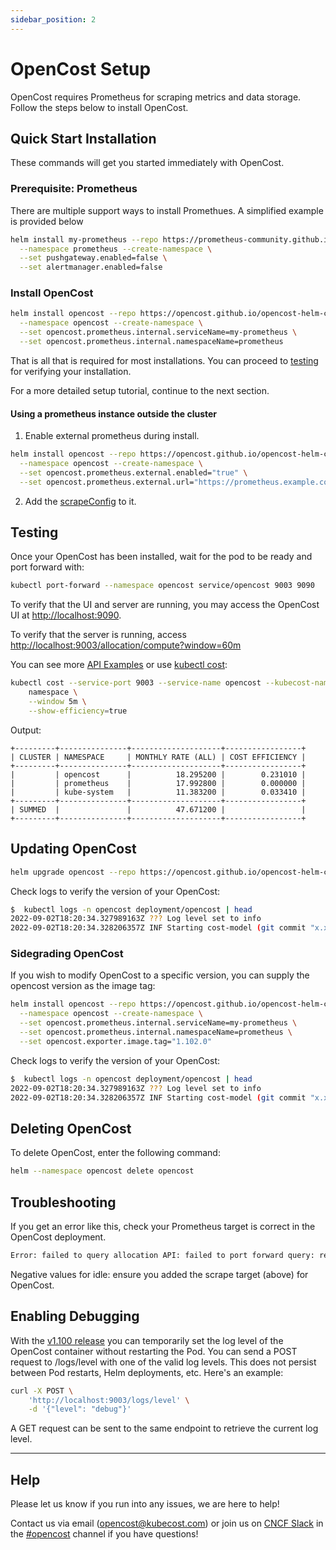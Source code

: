 ```yaml
---
sidebar_position: 2
---
```

# OpenCost Setup

OpenCost requires Prometheus for scraping metrics and data storage. Follow the steps below to install OpenCost.

## Quick Start Installation

These commands will get you started immediately with OpenCost.

### Prerequisite: Prometheus
There are multiple support ways to install Promethues. A simplified example is provided below

```sh
helm install my-prometheus --repo https://prometheus-community.github.io/helm-charts prometheus \
  --namespace prometheus --create-namespace \
  --set pushgateway.enabled=false \
  --set alertmanager.enabled=false
```

### Install OpenCost

```sh
helm install opencost --repo https://opencost.github.io/opencost-helm-chart opencost \
  --namespace opencost --create-namespace \
  --set opencost.prometheus.internal.serviceName=my-prometheus \
  --set opencost.prometheus.internal.namespaceName=prometheus
```

That is all that is required for most installations. You can proceed to [testing](#testing) for verifying your installation.

For a more detailed setup tutorial, continue to the next section.

#### Using a prometheus instance outside the cluster
1. Enable external prometheus during install.
```sh
helm install opencost --repo https://opencost.github.io/opencost-helm-chart opencost \
  --namespace opencost --create-namespace \
  --set opencost.prometheus.external.enabled="true" \
  --set opencost.prometheus.external.url="https://prometheus.example.com/prometheus"
```
2. Add the [scrapeConfig](https://raw.githubusercontent.com/opencost/opencost/develop/kubernetes/prometheus/extraScrapeConfigs.yaml) to it.

## Testing

Once your OpenCost has been installed, wait for the pod to be ready and port forward with:

```sh
kubectl port-forward --namespace opencost service/opencost 9003 9090
```

To verify that the UI and server are running, you may access the OpenCost UI at [http://localhost:9090](http://localhost:9090).

To verify that the server is running, access [http://localhost:9003/allocation/compute?window=60m](http://localhost:9003/allocation/compute?window=60m)

You can see more [API Examples](./api.md) or use [kubectl cost](./kubectl-cost.md):

```sh
kubectl cost --service-port 9003 --service-name opencost --kubecost-namespace opencost --allocation-path /allocation/compute  \
    namespace \
    --window 5m \
    --show-efficiency=true
```

Output:

```
+---------+---------------+--------------------+-----------------+
| CLUSTER | NAMESPACE     | MONTHLY RATE (ALL) | COST EFFICIENCY |
+---------+---------------+--------------------+-----------------+
|         | opencost      |          18.295200 |        0.231010 |
|         | prometheus    |          17.992800 |        0.000000 |
|         | kube-system   |          11.383200 |        0.033410 |
+---------+---------------+--------------------+-----------------+
| SUMMED  |               |          47.671200 |                 |
+---------+---------------+--------------------+-----------------+
```

## Updating OpenCost

```sh
helm upgrade opencost --repo https://opencost.github.io/opencost-helm-chart opencost --namespace opencost
```

Check logs to verify the version of your OpenCost:

```sh
$  kubectl logs -n opencost deployment/opencost | head
2022-09-02T18:20:34.327989163Z ??? Log level set to info
2022-09-02T18:20:34.328206357Z INF Starting cost-model (git commit "x.xx.x")
```

### Sidegrading OpenCost
If you wish to modify OpenCost to a specific version, you can supply the opencost version as the image tag:
```sh
helm install opencost --repo https://opencost.github.io/opencost-helm-chart opencost \
  --namespace opencost --create-namespace \
  --set opencost.prometheus.internal.serviceName=my-prometheus \
  --set opencost.prometheus.internal.namespaceName=prometheus \
  --set opencost.exporter.image.tag="1.102.0"
```

Check logs to verify the version of your OpenCost:

```sh
$  kubectl logs -n opencost deployment/opencost | head
2022-09-02T18:20:34.327989163Z ??? Log level set to info
2022-09-02T18:20:34.328206357Z INF Starting cost-model (git commit "x.xx.x")
```

## Deleting OpenCost
To delete OpenCost, enter the following command:

```sh
helm --namespace opencost delete opencost
```

## Troubleshooting

If you get an error like this, check your Prometheus target is correct in the OpenCost deployment.

```bash
Error: failed to query allocation API: failed to port forward query: received non-200 status code 500 and data: {"code":500,"status":"","data":null,"message":"Error: error computing allocation for ...
```

Negative values for idle: ensure you added the scrape target (above) for OpenCost.

## Enabling Debugging

With the [v1.100 release](https://github.com/opencost/opencost/releases/tag/v1.100.0) you can temporarily set the log level of the OpenCost container without restarting the Pod. You can send a POST request to /logs/level with one of the valid log levels. This does not persist between Pod restarts, Helm deployments, etc. Here's an example:
```sh
curl -X POST \
    'http://localhost:9003/logs/level' \
    -d '{"level": "debug"}'
```
A GET request can be sent to the same endpoint to retrieve the current log level.

---

## Help

Please let us know if you run into any issues, we are here to help!

Contact us via email (<opencost@kubecost.com>) or join us on [CNCF Slack](https://slack.cncf.io/) in the [#opencost](https://cloud-native.slack.com/archives/C03D56FPD4G) channel if you have questions!
